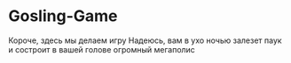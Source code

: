 # Gosling-Game
Короче, здесь мы делаем игру 
Надеюсь, вам в ухо ночью залезет паук и состроит в вашей голове огромный мегаполис
